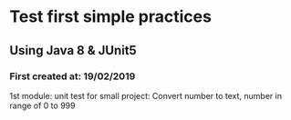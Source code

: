 # Test first simple practices

## Using Java 8 & JUnit5

### First created at: 19/02/2019

 1st module: unit test for small project: Convert number to text, number in range of 0 to 999
 
